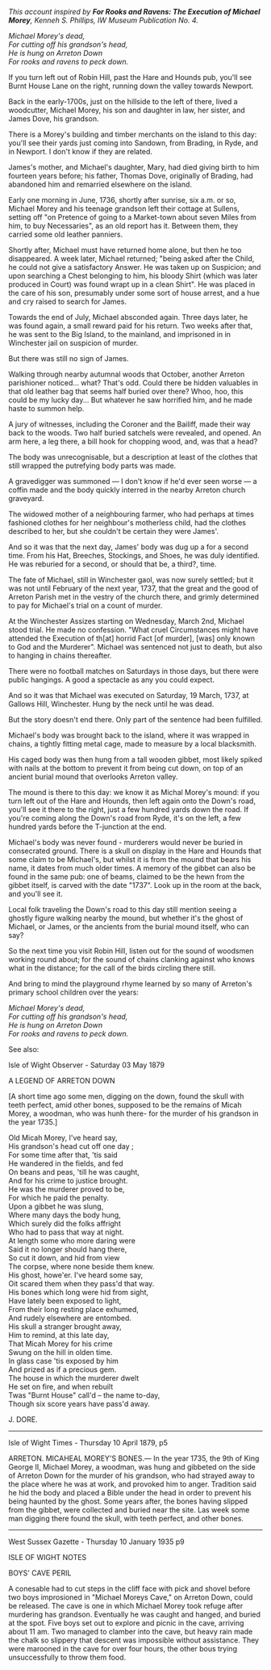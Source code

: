 *This account inspired by __For Rooks and Ravens: The Execution of Michael Morey__, Kenneh S. Phillips, IW Museum Publication No. 4.*

*Michael Morey's dead,  
For cutting off his grandson's head,  
He is hung on Arreton Down  
For rooks and ravens to peck down.*  
  
If you turn left out of Robin Hill, past the Hare and Hounds pub, you'll see Burnt House Lane on the right, running down the valley towards Newport.  
  
Back in the early-1700s, just on the hillside to the left of there, lived a woodcutter, Michael Morey, his son and daughter in law, her sister, and James Dove, his grandson.  
  
There is a Morey's building and timber merchants on the island to this day: you'll see their yards just coming into Sandown, from Brading, in Ryde, and in Newport. I don't know if they are related.  
  
James's mother, and Michael's daughter, Mary, had died giving birth to him fourteen years before; his father, Thomas Dove, originally of Brading, had abandoned him and remarried elsewhere on the island.  
  
Early one morning in June, 1736, shortly after sunrise, six a.m. or so, Michael Morey and his teenage grandson left their cottage at Sullens, setting off "on Pretence of going to a Market-town about seven Miles from him, to buy Necessaries", as an old report has it. Between them, they carried some old leather panniers.  
  
Shortly after, Michael must have returned home alone, but then he too disappeared. A week later, Michael returned; "being asked after the Child, he could not give a satisfactory Answer. He was taken up on Suspicion; and upon searching a Chest belonging to him, his bloody Shirt (which was later produced in Court) was found wrapt up in a clean Shirt". He was placed in the care of his son, presumably under some sort of house arrest, and a hue and cry raised to search for James.  
  
Towards the end of July, Michael absconded again. Three days later, he was found again, a small reward paid for his return. Two weeks after that, he was sent to the Big Island, to the mainland, and imprisoned in in Winchester jail on suspicion of murder.  
  
But there was still no sign of James.  
  
Walking through nearby autumnal woods that October, another Arreton parishioner noticed... what? That's odd. Could there be hidden valuables in that old leather bag that seems half buried over there?  Whoo, hoo, this could be my lucky day... But whatever he saw horrified him, and he made haste to summon help.  
  
A jury of witnesses, including the Coroner and the Bailiff, made their way back to the woods. Two half buried satchels were revealed, and opened. An arm here, a leg there, a bill hook for chopping wood, and, was that a head? 
  
The body was unrecognisable, but a description at least of the clothes that still wrapped the putrefying body parts was made.  
  
A gravedigger was summoned — I don't know if he'd ever seen worse — a coffin made and the body quickly interred in the nearby Arreton church graveyard.  
  
The widowed mother of a neighbouring farmer, who had perhaps at times fashioned clothes for her neighbour's motherless child, had the clothes described to her, but she couldn't be certain they were James'.  
  
And so it was that the next day, James' body was dug up a for a second time. From his Hat, Breeches, Stockings, and Shoes, he was duly identified. He was reburied for a second, or should that be, a third?, time.  
  
The fate of Michael, still in Winchester gaol, was now surely settled; but it was not until February of the next year, 1737, that the great and the good of Arreton Parish met in the vestry of the church there, and grimly determined to pay for Michael's trial on a count of murder.  
  
At the Winchester Assizes starting on Wednesday, March 2nd, Michael stood trial. He made no confession. "What cruel Circumstances might have attended the Execution of th[at] horrid Fact [of murder], [was] only known to God and the Murderer". Michael was sentenced not just to death, but also to hanging in chains thereafter.  
  
There were no football matches on Saturdays in those days, but there were public hangings. A good a spectacle as any you could expect.  
  
And so it was that Michael was executed on Saturday, 19 March, 1737, at Gallows Hill, Winchester. Hung by the neck until he was dead.  
  
But the story doesn't end there. Only part of the sentence had been fulfilled.  
  
Michael's body was brought back to the island, where it was wrapped in chains, a tightly fitting metal cage, made to measure by a local blacksmith.  
  
His caged body was then hung from a tall wooden gibbet, most likely spiked with nails at the bottom to prevent it from being cut down, on top of an ancient burial mound that overlooks Arreton valley.  
  
The mound is there to this day: we know it as Michal Morey's mound: if you turn left out of the Hare and Hounds, then left again onto the Down's road, you'll see it there to the right, just a few hundred yards down the road. If you're coming along the Down's road from Ryde, it's on the left, a few hundred yards before the T-junction at the end.  
  
Michael's body was never found - murderers would never be buried in consecrated ground. There is a skull on display in the Hare and Hounds that some claim to be Michael's, but whilst it is from the mound that bears his name, it dates from much older times. A memory of the gibbet can also be found in the same pub: one of beams, claimed to be the hewn from the gibbet itself, is carved with the date "1737". Look up in the room at the back, and you'll see it.  
  
Local folk traveling the Down's road to this day still mention seeing a ghostly figure walking nearby the mound, but whether it's the ghost of Michael, or James, or the ancients from the burial mound itself, who can say?  
  
So the next time you visit Robin Hill, listen out for the sound of woodsmen working round about; for the sound of chains clanking against who knows what in the distance; for the call of the birds circling there still.  
  
And bring to mind the playground rhyme learned by so many of Arreton's primary school children over the years:  
  
*Michael Morey's dead,  
For cutting off his grandson's head,  
He is hung on Arreton Down  
For rooks and ravens to peck down.*  

See also:

Isle of Wight Observer - Saturday 03 May 1879

A LEGEND OF ARRETON DOWN

[A short time ago some men, digging on the down, found the skull with teeth perfect, amid other bones, supposed to be the remains of Micah Morey, a woodman, who was hunh there- for the murder of his grandson in the year 1735.] 

Old Micah Morey, I've heard say,  
His grandson's head cut off one day ;  
For some time after that, 'tis said  
He wandered in the fields, and fed  
On beans and peas, 'till he was caught,  
And for his crime to justice brought.  
He was the murderer proved to be,  
For which he paid the penalty.  
Upon a gibbet he was slung,  
Where many days the body hung,  
Which surely did the folks affright  
Who had to pass that way at night.  
At length some who more daring were  
Said it no longer should hang there,  
So cut it down, and hid from view  
The corpse, where none beside them knew.  
His ghost, howe'er. I've heard some say,  
Oit scared them when they pass'd that way.  
His bones which long were hid from sight,  
Have lately been exposed to light,  
From their long resting place exhumed,  
And rudely elsewhere are entombed.  
His skull a stranger brought away,  
Him to remind, at this late day,  
That Micah Morey for his crime  
Swung on the hill in olden time.  
In glass case 'tis exposed by him  
And prized as if a precious gem.  
The house in which the murderer dwelt  
He set on fire, and when rebuilt  
Twas "Burnt House" call'd – the name to-day,  
Though six score years have pass'd away.

J. DORE.

---

Isle of Wight Times - Thursday 10 April 1879, p5

ARRETON. MICAHEAL MOREY'S BONES.— In the year 1735, the 9th of King George II, Michael Morey, a woodman, was hung and gibbeted on the side of Arreton Down for the murder of his grandson, who had strayed away to the place where he was at work, and provoked him to anger. Tradition said he hid the body and placed a Bible under the head in order to prevent his being haunted by the ghost. Some years after, the bones having slipped from the gibbet, were collected and buried near the site. Las week some man digging there found the skull, with teeth perfect, and other bones.

---

West Sussex Gazette - Thursday 10 January 1935 p9

ISLE OF WIGHT NOTES

BOYS' CAVE PERIL

A conesable had to cut steps in the cliff face with pick and shovel before two boys improsioned in "Michael Moreys Cave," on Arreton Down, could be released. The cave is one in which Michael Morey took refuge after murdering has grandson. Eventually he was caught and hanged, and buried at the spot. Five boys set out to explore and picnic in the cave, arriving about 11 am. Two managed to clamber into the cave, but heavy rain made the chalk so slippery that descent was impossible without assistance. They were marooned in the cave for over four hours, the other bous trying unsuccessfully to throw them food.
